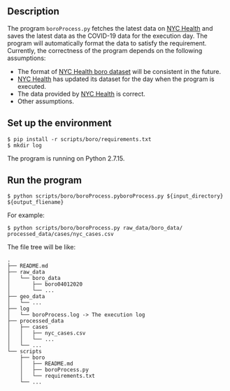 ## Description
The program `boroProcess.py` fetches the latest data on [NYC Health](https://github.com/nychealth/coronavirus-data/blob/master/boro.csv) and saves the latest data as the COVID-19 data for the execution day. The program will automatically format the data to satisfy the requirement. Currently, the correctness of the program depends on the following assumptions:
- The format of [NYC Health boro dataset](https://github.com/nychealth/coronavirus-data/blob/master/boro.csv) will be consistent in the future. 
- [NYC Health](https://github.com/nychealth/) has updated its dataset for the day when the program is executed.
- The data provided by [NYC Health](https://github.com/nychealth/) is correct.
- Other assumptions.


## Set up the environment
```
$ pip install -r scripts/boro/requirements.txt 
$ mkdir log
```
The program is running on Python 2.7.15.

## Run the program
```
$ python scripts/boro/boroProcess.pyboroProcess.py ${input_directory} ${output_fliename}
```

For example: 
```
$ python scripts/boro/boroProcess.py raw_data/boro_data/ processed_data/cases/nyc_cases.csv
```
The file tree will be like:
```
.
├── README.md
├── raw_data
│   └── boro_data
│       ├── boro04012020
│       └── ...
├── geo_data
│   └── ...
├── log
│   └── boroProcess.log -> The execution log
├── processed_data
│   ├── cases
│   │   ├── nyc_cases.csv
│   │   └── ...
│   └── ...
└── scripts
    ├── boro
    │   ├── README.md
    │   ├── boroProcess.py
    │   └── requirements.txt
    └── ...
```
